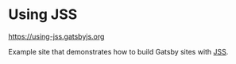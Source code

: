 # Using JSS

https://using-jss.gatsbyjs.org

Example site that demonstrates how to build Gatsby sites with
[JSS](http://cssinjs.org/).
